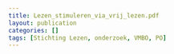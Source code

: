 ```yaml
---
title: Lezen_stimuleren_via_vrij_lezen.pdf
layout: publication
categories: []
tags: [Stichting Lezen, onderzoek, VMBO, PO]
---
```

